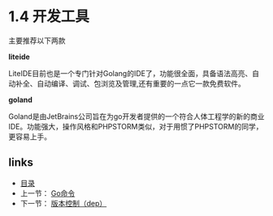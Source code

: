 # **1.4 开发工具**

主要推荐以下两款

**liteide**

LiteIDE目前也是一个专门针对Golang的IDE了，功能很全面，具备语法高亮、自动补全、自动编译、调试、包浏览及管理,还有重要的一点它一款免费软件。

**goland**

Goland是由JetBrains公司旨在为go开发者提供的一个符合人体工程学的新的商业IDE。功能强大，操作风格和PHPSTORM类似，对于用惯了PHPSTORM的同学，更容易上手。





## links

- [目录](https://github.com/guyan0319/golang_development_notes/blob/master/zh/preface.md)
- 上一节： [Go命令](https://github.com/guyan0319/golang_development_notes/blob/master/zh/1.3.md)
- 下一节： [版本控制（dep）](https://github.com/guyan0319/golang_development_notes/blob/master/zh/1.5.md)

